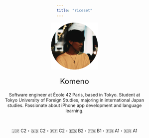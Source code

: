 ```yaml
---
title: "riceset"
---
```


<div style="text-align: center; padding: 0 20px;">
  <img src="media/index/icon.png" alt="icon" width="150" />
  <div style="font-size: 24px; margin-top: 20px;">
    Komeno
  </div>
  <p style="margin-top: 20px;">
    Software engineer at École 42 Paris, based in Tokyo. Student at Tokyo University of Foreign Studies, majoring in international Japan studies. Passionate about iPhone app development and language learning.
  </p>
  <br>
  <p>
    🇯🇵 C2・🇬🇧 C2・🇵🇹 C2・🇪🇸 B2・🇹🇼 B1・🇫🇷 A1・🇰🇷 A1
  </p>
</div>

<style>
  body {
    margin: 0;
    padding: 0;
    display: flex;
    flex-direction: column;
    justify-content: center;
    align-items: center;
    min-height: 100vh;
  }
  body > div {
    width: fit-content;
    max-width: 100%;
    box-sizing: border-box;
  }
</style>
